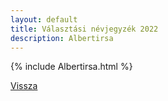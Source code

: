 ```yaml
---
layout: default
title: Választási névjegyzék 2022
description: Albertirsa
---
```


{% include Albertirsa.html %}

[Vissza](./)